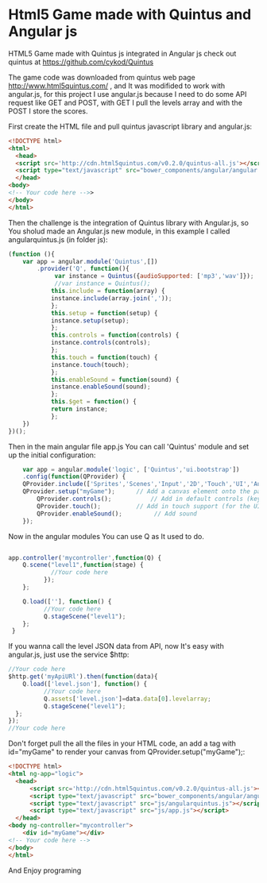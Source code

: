 # Html5 Game  made with Quintus and  Angular js
HTML5 Game made with Quintus js integrated in  Angular js check out quintus at https://github.com/cykod/Quintus

The game code was downloaded from quintus web page http://www.html5quintus.com/ , and It was modifided to work with angular.js, for this project I use angular.js because I need to do some API request like GET and POST, with GET I pull the levels array and with the POST I store the scores.

First create the HTML file and pull quintus javascript library and angular.js:
```html
<!DOCTYPE html>
<html>
  <head>
  <script src='http://cdn.html5quintus.com/v0.2.0/quintus-all.js'></script>
  <script type="text/javascript" src="bower_components/angular/angular.min.js"></script>
  </head>
<body>
<!-- Your code here -->>
</body>
</html>
```

Then the challenge  is the integration of  Quintus  library with Angular.js, so You sholud made an  Angular.js new module, in this example  I called angularquintus.js (in folder js):
```javascript
(function (){
	var app = angular.module('Quintus',[])
		.provider('Q', function(){
			 var instance = Quintus({audioSupported: ['mp3','wav']});
			 //var instance = Quintus();
			this.include = function(array) {
			instance.include(array.join(','));
			};
			this.setup = function(setup) {
			instance.setup(setup);
			};
			this.controls = function(controls) {
			instance.controls(controls);
			};
			this.touch = function(touch) {
			instance.touch(touch);
			};
			this.enableSound = function(sound) {
			instance.enableSound(sound);
			};
			this.$get = function() {
			return instance;
			};
	})
})();
```
Then in the main angular file app.js You can call 'Quintus' module and set up the initial configuration:
```javascript
    var app = angular.module('logic', ['Quintus','ui.bootstrap'])
    .config(function(QProvider) {
	QProvider.include(['Sprites','Scenes','Input','2D','Touch','UI','Audio']);
	QProvider.setup("myGame");		// Add a canvas element onto the page 
        QProvider.controls();			// Add in default controls (keyboard, buttons)
        QProvider.touch();			// Add in touch support (for the UI)
        QProvider.enableSound();		 // Add sound   
	});
```
Now in the angular modules  You can use Q as It used to do.
```javascript

app.controller('mycontroller',function(Q) {
	Q.scene("level1",function(stage) {
            //Your code here
          });
	};

	Q.load([''], function() {      
          //Your code here
          Q.stageScene("level1");
  	};
 }
```
If you wanna call  the level JSON data from API, now It's easy with angular.js, just use the service $http:
```javascript
//Your code here
$http.get('myApiURl').then(function(data){
	Q.load(['level.json'], function() {      
          //Your code here
          Q.assets['level.json']=data.data[0].levelarray;
          Q.stageScene("level1");
  };    
});
//Your code here   
```
Don't forget pull the all the files in your HTML code, an add a tag with id="myGame" to render your canvas from  QProvider.setup("myGame");:
```html
<!DOCTYPE html>
<html ng-app="logic">
  <head>
	  <script src='http://cdn.html5quintus.com/v0.2.0/quintus-all.js'></script>
	  <script type="text/javascript" src="bower_components/angular/angular.min.js"></script>
	  <script type="text/javascript" src="js/angularquintus.js"></script>
	  <script type="text/javascript" src="js/app.js"></script>
  </head>
<body ng-controller="mycontroller">
	<div id="myGame"></div>
<!-- Your code here -->
</body>
</html>
```
And Enjoy programing
